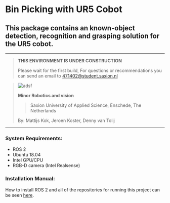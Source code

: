 # Bin Picking with UR5 Cobot

## This package contains an known-object detection, recognition and grasping solution for the UR5 cobot. 
___
> **THIS ENVIRONMENT IS UNDER CONSTRUCTION**
> 
> Please wait for the first build,
> For questions or recommendations you can send an email to 471402@student.saxion.nl


>![adsf](https://user-images.githubusercontent.com/79080234/118650396-b4485d80-b7e4-11eb-8b47-f03d05e061ab.png)
>
>**Minor Robotics and vision**
>
>>Saxion University of Applied Science, Enschede, The Netherlands
>
>By: Mattijs Kok, Jeroen Koster, Denny van Tolij
___


### System Requirements:

- ROS 2
- Ubuntu 18.04
- Intel GPU/CPU
- RGB-D camera (Intel Realsense)

### Installation Manual:

How to install ROS 2 and all of the repositories for running this project can be seen [here](https://github.com/mattijsk14/BinPicking/tree/main/Installation).
